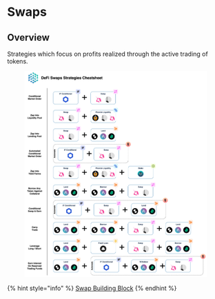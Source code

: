 # Swaps

## Overview

Strategies which focus on profits realized through the active trading of tokens.

<figure><img src="../../../.gitbook/assets/Cheatsheet - Swap.jpg" alt=""><figcaption></figcaption></figure>

{% hint style="info" %}
[Swap Building Block](../../../factor-building-blocks/swap/)
{% endhint %}
